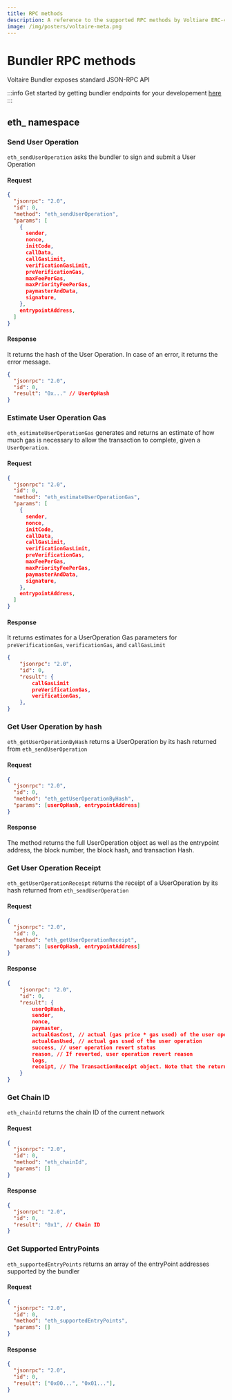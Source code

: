 ```yaml
---
title: RPC methods
description: A reference to the supported RPC methods by Voltiare ERC-4337 Bundler
image: /img/posters/voltaire-meta.png
---
```

# Bundler RPC methods

Voltaire Bundler exposes standard JSON-RPC API

:::info
Get started by getting bundler endpoints for your developement [here](./3-rpc-endpoints.mdx)
:::

## eth_ namespace

### Send User Operation

`eth_sendUserOperation` asks the bundler to sign and submit a User Operation

#### Request
```json
{
  "jsonrpc": "2.0",
  "id": 0,
  "method": "eth_sendUserOperation",
  "params": [
    {
      sender,
      nonce,
      initCode,
      callData,
      callGasLimit,
      verificationGasLimit,
      preVerificationGas,
      maxFeePerGas,
      maxPriorityFeePerGas,
      paymasterAndData,
      signature,
    },
    entrypointAddress,
  ]
}
```
#### Response
It returns the hash of the User Operation. In case of an error, it returns the error message.
```json
{
  "jsonrpc": "2.0",
  "id": 0,
  "result": "0x..." // UserOpHash
}
```

### Estimate User Operation Gas
`eth_estimateUserOperationGas` generates and returns an estimate of how much gas is necessary to allow the transaction to complete, given a `UserOperation`.

#### Request
```json
{
  "jsonrpc": "2.0",
  "id": 0,
  "method": "eth_estimateUserOperationGas",
  "params": [
    {
      sender,
      nonce,
      initCode,
      callData,
      callGasLimit,
      verificationGasLimit,
      preVerificationGas,
      maxFeePerGas,
      maxPriorityFeePerGas,
      paymasterAndData,
      signature,
    },
    entrypointAddress,
  ]
}
```

#### Response
It returns estimates for a UserOperation Gas parameters for `preVerificationGas`, `verificationGas`, and `callGasLimit`
```json
{
    "jsonrpc": "2.0",
    "id": 0,
    "result": {
        callGasLimit
        preVerificationGas,
        verificationGas,
    },
}
```

### Get User Operation by hash

`eth_getUserOperationByHash` returns a UserOperation by its hash returned from `eth_sendUserOperation`

#### Request
```json
{
  "jsonrpc": "2.0",
  "id": 0,
  "method": "eth_getUserOperationByHash",
  "params": [userOpHash, entrypointAddress]
}
```

#### Response
The method returns the full UserOperation object as well as the entrypoint address, the block number, the block hash, and transaction Hash.

### Get User Operation Receipt

`eth_getUserOperationReceipt` returns the receipt of a UserOperation by its hash returned from `eth_sendUserOperation`

#### Request
```json
{
  "jsonrpc": "2.0",
  "id": 0,
  "method": "eth_getUserOperationReceipt",
  "params": [userOpHash, entrypointAddress]
}
```

#### Response
```json
{
    "jsonrpc": "2.0",
    "id": 0,
    "result": {
        userOpHash,
        sender,
        nonce,
        paymaster,
        actualGasCost, // actual (gas price * gas used) of the user operation
        actualGasUsed, // actual gas used of the user operation
        success, // user operation revert status
        reason, // If reverted, user operation revert reason
        logs,
        receipt, // The TransactionReceipt object. Note that the returned TransactionReceipt is for the entire bundle, not only for this UserOperation
    }
}
```

### Get Chain ID

`eth_chainId` returns the chain ID of the current network

#### Request
```json
{
  "jsonrpc": "2.0",
  "id": 0,
  "method": "eth_chainId",
  "params": []
}
```

#### Response
```json
{
  "jsonrpc": "2.0",
  "id": 0,
  "result": "0x1", // Chain ID
}
```

### Get Supported EntryPoints

`eth_supportedEntryPoints` returns an array of the entryPoint addresses supported by the bundler

#### Request
```json
{
  "jsonrpc": "2.0",
  "id": 0,
  "method": "eth_supportedEntryPoints",
  "params": []
}
```

#### Response
```json
{
  "jsonrpc": "2.0",
  "id": 0,
  "result": ["0x00...", "0x01..."],
}
```











